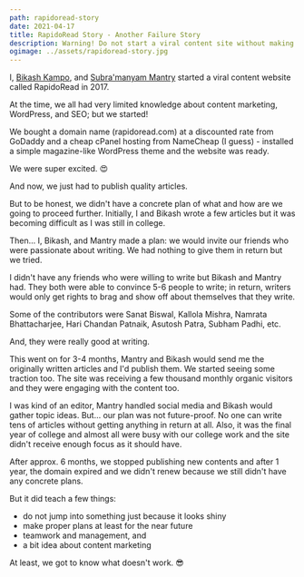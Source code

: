 ```yaml
---
path: rapidoread-story
date: 2021-04-17
title: RapidoRead Story - Another Failure Story
description: Warning! Do not start a viral content site without making a concrete plan. 😁
ogimage: ../assets/rapidoread-story.jpg
---
```


I, [Bikash Kampo](https://bikashkampo.com), and [Subra'manyam Mantry](https://www.facebook.com/subramanyam.mantry.5) started a viral content website called RapidoRead in 2017.

At the time, we all had very limited knowledge about content marketing, WordPress, and SEO; but we started!

We bought a domain name (rapidoread.com) at a discounted rate from GoDaddy and a cheap cPanel hosting from NameCheap (I guess) - installed a simple magazine-like WordPress theme and the website was ready.

We were super excited. 😍

And now, we just had to publish quality articles.

But to be honest, we didn't have a concrete plan of what and how are we going to proceed further. Initially, I and Bikash wrote a few articles but it was becoming difficult as I was still in college.

Then... I, Bikash, and Mantry made a plan: we would invite our friends who were passionate about writing. We had nothing to give them in return but we tried.

I didn't have any friends who were willing to write but Bikash and Mantry had. They both were able to convince 5-6 people to write; in return, writers would only get rights to brag and show off about themselves that they write.

Some of the contributors were Sanat Biswal, Kallola Mishra, Namrata Bhattacharjee, Hari Chandan Patnaik, Asutosh Patra, Subham Padhi, etc.

And, they were really good at writing.

This went on for 3-4 months, Mantry and Bikash would send me the originally written articles and I'd publish them. We started seeing some traction too. The site was receiving a few thousand monthly organic visitors and they were engaging with the content too.

I was kind of an editor, Mantry handled social media and Bikash would gather topic ideas. But... our plan was not future-proof. No one can write tens of articles without getting anything in return at all. Also, it was the final year of college and almost all were busy with our college work and the site didn't receive enough focus as it should have.

After approx. 6 months, we stopped publishing new contents and after 1 year, the domain expired and we didn't renew because we still didn't have any concrete plans.

But it did teach a few things:

- do not jump into something just because it looks shiny
- make proper plans at least for the near future
- teamwork and management, and
- a bit idea about content marketing

At least, we got to know what doesn't work. 😎
